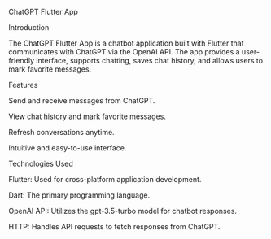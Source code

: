 ChatGPT Flutter App

Introduction

The ChatGPT Flutter App is a chatbot application built with Flutter that communicates with ChatGPT via the OpenAI API. The app provides a user-friendly interface, supports chatting, saves chat history, and allows users to mark favorite messages.

Features

Send and receive messages from ChatGPT.

View chat history and mark favorite messages.

Refresh conversations anytime.

Intuitive and easy-to-use interface.

Technologies Used

Flutter: Used for cross-platform application development.

Dart: The primary programming language.

OpenAI API: Utilizes the gpt-3.5-turbo model for chatbot responses.

HTTP: Handles API requests to fetch responses from ChatGPT.
